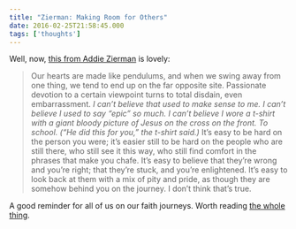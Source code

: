 ```yaml
---
title: "Zierman: Making Room for Others"
date: 2016-02-25T21:58:45.000
tags: ['thoughts']
---
```


Well, now, [this from Addie Zierman](http://offthepage.com/2016/02/24/making-room-for-others-on-the-spiral-labyrinth-of-faith/) is lovely:

> Our hearts are made like pendulums, and when we swing away from one thing, we tend to end up on the far opposite site. Passionate devotion to a certain viewpoint turns to total disdain, even embarrassment. _I can’t believe that used to make sense to me. I can’t believe I used to say “epic” so much. I can’t believe I wore a t-shirt with a giant bloody picture of Jesus on the cross on the front. To school. (“He did this for you,” the t-shirt said.)_ It’s easy to be hard on the person you were; it’s easier still to be hard on the people who are still there, who still see it this way, who still find comfort in the phrases that make you chafe. It’s easy to believe that they’re wrong and you’re right; that they’re stuck, and you’re enlightened. It’s easy to look back at them with a mix of pity and pride, as though they are somehow behind you on the journey. I don’t think that’s true.

A good reminder for all of us on our faith journeys. Worth reading [the whole thing](http://offthepage.com/2016/02/24/making-room-for-others-on-the-spiral-labyrinth-of-faith/).
